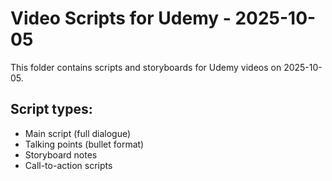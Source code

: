 # Video Scripts for Udemy - 2025-10-05

This folder contains scripts and storyboards for Udemy videos on 2025-10-05.

## Script types:
- Main script (full dialogue)
- Talking points (bullet format)
- Storyboard notes
- Call-to-action scripts
